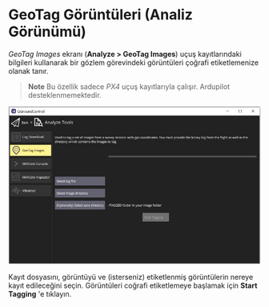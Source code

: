 # GeoTag Görüntüleri (Analiz Görünümü)

*GeoTag Images* ekranı (**Analyze > GeoTag Images**) uçuş kayıtlarındaki bilgileri kullanarak bir gözlem görevindeki görüntüleri çoğrafi etiketlemenize olanak tanır.

> **Note** Bu özellik sadece *PX4* uçuş kayıtlarıyla çalışır. Ardupilot desteklenmemektedir.

![GeoTag Görüntüleri Analiz Ekranı](../../assets/analyze/geotag_images.jpg)

Kayıt dosyasını, görüntüyü ve (isterseniz) etiketlenmiş görüntülerin nereye kayıt edileceğini seçin. Görüntüleri coğrafi etiketlemeye başlamak için **Start Tagging** 'e tıklayın.